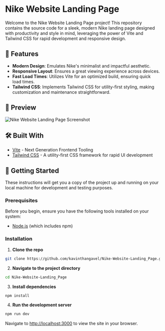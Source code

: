 # Nike Website Landing Page

Welcome to the Nike Website Landing Page project! This repository contains the source code for a sleek, modern Nike landing page designed with productivity and style in mind, leveraging the power of Vite and Tailwind CSS for rapid development and responsive design.

## 🚀 Features

- **Modern Design**: Emulates Nike's minimalist and impactful aesthetic.
- **Responsive Layout**: Ensures a great viewing experience across devices.
- **Fast Load Times**: Utilizes Vite for an optimized build, ensuring quick load times.
- **Tailwind CSS**: Implements Tailwind CSS for utility-first styling, making customization and maintenance straightforward.

## 📸 Preview

![Nike Website Landing Page Screenshot](https://raw.githubusercontent.com/kavinthangavel/Nike-Website-Landing_Page/main/src/assets/image_2024-03-06_025224215.png)

## 🛠 Built With

- [Vite](https://vitejs.dev/) - Next Generation Frontend Tooling
- [Tailwind CSS](https://tailwindcss.com/) - A utility-first CSS framework for rapid UI development

## 📖 Getting Started

These instructions will get you a copy of the project up and running on your local machine for development and testing purposes.

### Prerequisites

Before you begin, ensure you have the following tools installed on your system:
- [Node.js](https://nodejs.org/en/) (which includes npm)

### Installation

1. **Clone the repo**

```bash
git clone https://github.com/kavinthangavel/Nike-Website-Landing_Page.git
```

2. **Navigate to the project directory**

```bash
cd Nike-Website-Landing_Page
```

3. **Install dependencies**

```bash
npm install
```

4. **Run the development server**

```bash
npm run dev
```

Navigate to [http://localhost:3000](http://localhost:3000) to view the site in your browser.
